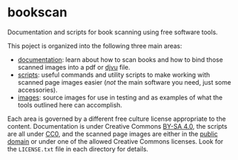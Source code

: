 # bookscan
Documentation and scripts for book scanning using free software tools.

This poject is organized into the following three main areas:
 * [documentation](https://github.com/wikey/bookscan/tree/master/documentation): learn about how to scan books and how to bind those scanned images into a pdf or [djvu](https://en.wikipedia.org/wiki/DjVu) file.
 * [scripts](https://github.com/wikey/bookscan/tree/master/scripts): useful commands and utility scripts to make working with scanned page images easier (*not* the main software you need, just some accessories).
 * [images](https://github.com/wikey/bookscan/tree/master/images): source images for use in testing and as examples of what the tools outlined here can accomplish.

Each area is governed by a different free culture license appropriate to the content. Documentation is under Creative Commons [BY-SA 4.0](http://creativecommons.org/licenses/by-sa/4.0/legalcode), the scripts are all under [CC0](https://creativecommons.org/publicdomain/zero/1.0/legalcode), and the scanned page images are either in the [public domain](https://en.wikipedia.org/wiki/Public_domain) or under one of the allowed Creative Commons licenses. Look for the `LICENSE.txt` file in each directory for details.
